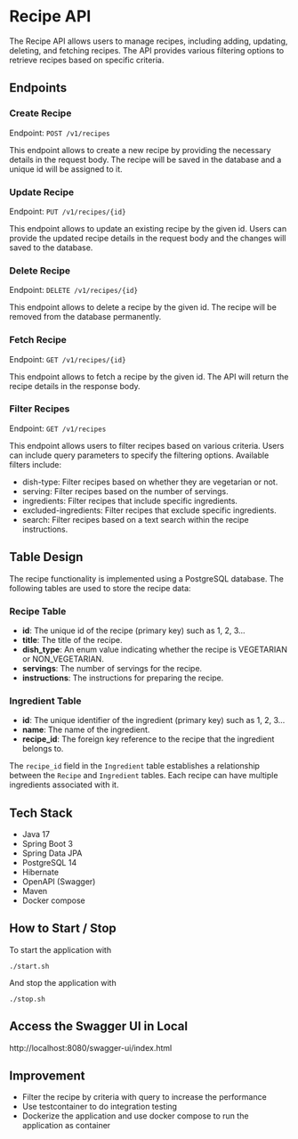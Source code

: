 # Recipe API

The Recipe API allows users to manage recipes, including adding, updating, deleting, and fetching recipes. 
The API provides various filtering options to retrieve recipes based on specific criteria.

## Endpoints
### Create Recipe
Endpoint: `POST /v1/recipes`

This endpoint allows to create a new recipe by providing the necessary details in the request body. The recipe will be saved in the database and a unique id will be assigned to it.

### Update Recipe
Endpoint: `PUT /v1/recipes/{id}`

This endpoint allows to update an existing recipe by the given id. Users can provide the updated recipe details in the request body and the changes will saved to the database.

### Delete Recipe
Endpoint: `DELETE /v1/recipes/{id}`

This endpoint allows to delete a recipe by the given id. The recipe will be removed from the database permanently.

### Fetch Recipe
Endpoint: `GET /v1/recipes/{id}`

This endpoint allows to fetch a recipe by the given id. The API will return the recipe details in the response body.

### Filter Recipes
Endpoint: `GET /v1/recipes`

This endpoint allows users to filter recipes based on various criteria. Users can include query parameters to specify the filtering options. Available filters include:
- dish-type: Filter recipes based on whether they are vegetarian or not.
- serving: Filter recipes based on the number of servings.
- ingredients: Filter recipes that include specific ingredients.
- excluded-ingredients: Filter recipes that exclude specific ingredients.
- search: Filter recipes based on a text search within the recipe instructions.

## Table Design
The recipe functionality is implemented using a PostgreSQL database. The following tables are used to store the recipe data:

### Recipe Table
- **id**: The unique id of the recipe (primary key) such as 1, 2, 3...
- **title**: The title of the recipe.
- **dish_type**: An enum value indicating whether the recipe is VEGETARIAN or NON_VEGETARIAN.
- **servings**: The number of servings for the recipe.
- **instructions**: The instructions for preparing the recipe.

### Ingredient Table
- **id**: The unique identifier of the ingredient (primary key) such as 1, 2, 3...
- **name**: The name of the ingredient.
- **recipe_id**: The foreign key reference to the recipe that the ingredient belongs to.

The `recipe_id` field in the `Ingredient` table establishes a relationship between the `Recipe` and `Ingredient` tables. Each recipe can have multiple ingredients associated with it.

## Tech Stack
- Java 17
- Spring Boot 3
- Spring Data JPA
- PostgreSQL 14
- Hibernate
- OpenAPI (Swagger)
- Maven
- Docker compose

## How to Start / Stop
To start the application with
```shell
./start.sh
```
And stop the application with
```shell
./stop.sh
```

## Access the Swagger UI in Local
http://localhost:8080/swagger-ui/index.html

## Improvement
* Filter the recipe by criteria with query to increase the performance
* Use testcontainer to do integration testing
* Dockerize the application and use docker compose to run the application as container